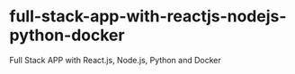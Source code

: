 # full-stack-app-with-reactjs-nodejs-python-docker
Full Stack APP with React.js, Node.js, Python and Docker
